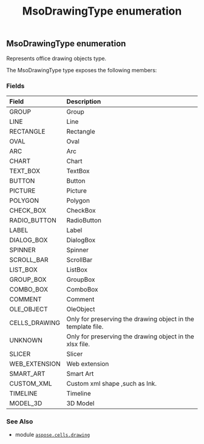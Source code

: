 ﻿---
title: MsoDrawingType enumeration
second_title: Aspose.Cells for Python via .NET API References
description: 
type: docs
weight: 990
url: /aspose.cells.drawing/msodrawingtype/
is_root: false
---

## MsoDrawingType enumeration

Represents office drawing objects type.



The MsoDrawingType type exposes the following members:

### Fields
| Field | Description |
| :- | :- |
| GROUP | Group |
| LINE | Line |
| RECTANGLE | Rectangle |
| OVAL | Oval |
| ARC | Arc |
| CHART | Chart |
| TEXT_BOX | TextBox |
| BUTTON | Button |
| PICTURE | Picture |
| POLYGON | Polygon |
| CHECK_BOX | CheckBox |
| RADIO_BUTTON | RadioButton |
| LABEL | Label |
| DIALOG_BOX | DialogBox |
| SPINNER | Spinner |
| SCROLL_BAR | ScrollBar |
| LIST_BOX | ListBox |
| GROUP_BOX | GroupBox |
| COMBO_BOX | ComboBox |
| COMMENT | Comment |
| OLE_OBJECT | OleObject |
| CELLS_DRAWING | Only for preserving the drawing object in the template file. |
| UNKNOWN | Only for preserving the drawing object in the xlsx file. |
| SLICER | Slicer |
| WEB_EXTENSION | Web extension |
| SMART_ART | Smart Art |
| CUSTOM_XML | Custom xml shape ,such as Ink. |
| TIMELINE | Timeline |
| MODEL_3D | 3D Model |



### See Also
* module [`aspose.cells.drawing`](..)
